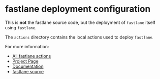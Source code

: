 fastlane deployment configuration
================

This is **not** the fastlane source code, but the deployment of `fastlane` itself using `fastlane`. 

The `actions` directory contains the local actions used to deploy `fastlane`. 

For more information:

- [All fastlane actions](https://github.com/fastlane/fastlane/tree/master/fastlane/lib/fastlane/actions)
- [Project Page](https://github.com/fastlane/fastlane/tree/master/fastlane)
- [Documentation](https://github.com/fastlane/fastlane/tree/master/fastlane/docs)
- [fastlane source](https://github.com/fastlane/fastlane/tree/master/fastlane/lib)
